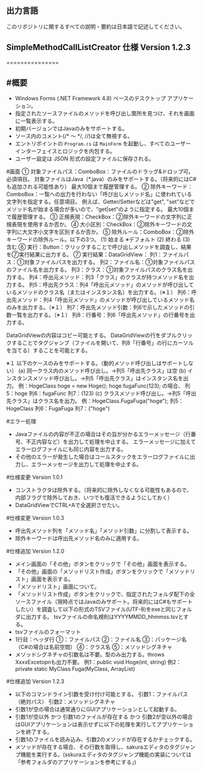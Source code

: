 ## 出力言語
このリポジトリに関するすべての説明・要約は日本語で記述してください。

## SimpleMethodCallListCreator 仕様  Version 1.2.3
===============

#概要
----
- Windows Forms (.NET Framework 4.8) ベースのデスクトップ アプリケーション。
- 指定されたソースファイルのメソッドを呼び出し箇所を見つけ、それを画面に一覧表示する。
- 初期バージョンではJavaのみをサポートする。
- ソース内のコメント(/* ～ */, //)は全て無視する。
- エントリポイントの `Program.cs` は `MainForm` を起動し、すべてのユーザー インターフェイスとロジックを内包する。
- ユーザー設定は JSON 形式の設定ファイルに保存される。


#画面
① 対象ファイルパス：ComboBox：ファイルのドラッグ&ドロップ可。必須項目。
   対象ファイルはJava（*.java）のみをサポートする。（将来的にはC#も追加される可能性あり）
   最大10個まで履歴管理する。
② 除外キーワード：ComboBox：一覧への出力を行わない「呼び出しメソッド名」に使われている文字列を指定する。任意項目。
   例えば、Getter/Setterなどは"get", "set"などでメソッド名が始まる場合が多いので、"get|set"のように指定する。
   最大10個まで履歴管理する。
③ 正規表現：CheckBox：②除外キーワードの文字列に正規表現を使用するか否か。
④ 大小区別：CheckBox：②除外キーワードの文字列に大文字小文字を区別するか否か。
⑤ 除外ルール：ComboBox：②除外キーワードの除外ルール。以下の3つ。
   (1) 始まる   ※デフォルト
   (2) 終わる
   (3) 含む
⑥ 実行：Button：クリックすることで呼び出しメソッドを調査し、結果を⑦実行結果に出力する。
⑦ 実行結果：DataGridView：
   列1：ファイルパス：①対象ファイルパスを出力する。
   列2：ファイル名：①対象ファイルパスのファイル名を出力する。
   列3：クラス：①対象ファイルパスのクラス名を出力する。
   列4：呼出元メソッド：列3「クラス」のクラスが持つメソッド名を出力する。
   列5：呼出先クラス：列4「呼出元メソッド」のメソッドが呼び出しているメソッドのクラス名（またはインスタンス名）を出力する。（※１）
   列6：呼出先メソッド：列4「呼出元メソッド」のメソッドが呼び出しているメソッド名のみを出力する。（※１）
   列7：呼出先メソッド引数：列6で示したメソッドの引数一覧を出力する。（※１）
   列8：行番号：列6「呼出先メソッド」の行番号を出力する。

   DataGridViewの内容はコピー可能とする。
   DataGridViewの行をダブルクリックすることでタグジャンプ（ファイルを開いて、列8「行番号」の行にカーソルを当てる）することを可能とする。

※１
以下のケースのみをサポートする。（動的メソッド呼び出しはサポートしない）
(a) 同一クラス内のメソッド呼び出し。→列5「呼出先クラス」は空
(b) インスタンスメソッド呼び出し。→列5「呼出先クラス」はインスタンス名を出力。
    例：HogeClass hoge = new Hoge();
        hoge.fugaFunc(123);
        の場合、
        列5：hoge
        列6：fugaFunc
        列7：(123)
(c) クラスメソッド呼び出し。→列5「呼出先クラス」はクラス名を出力。
    例：HogeClass.FugaFuga("hoge");
        列5：HogeClass
        列6：FugaFuga
        列7：("hoge")

#エラー処理
- Javaファイルの内容が不正の場合はその旨が分かるエラーメッセージ（行番号、不正内容など）を出力して処理を中止する。
  エラーメッセージに加えてエラーログファイルにも同じ内容を出力する。
- その他のエラーが発生した場合はコールスタックをエラーログファイルに出力し、エラーメッセージを出力して処理を中止する。



#仕様変更  Version 1.0.1
- コンストラクタは除外する。（将来的に除外しなくなる可能性もあるので、内部フラグで除外しておき、いつでも復活できるようにしておく）
- DataGridViewでCTRL+Aで全選択させたい。

#仕様変更  Version 1.0.3
- 呼出先メソッド列を「メソッド名」「メソッド引数」に分割して表示する。
- 除外キーワードは呼出先メソッド名のみに適用する。


#仕様追加  Version 1.2.0
- メイン画面の「その他」ボタンをクリックで「その他」画面を表示する。
- 「その他」画面の「メソッドリスト作成」ボタンをクリックで「メソッドリスト」画面を表示する。
- 「メソッドリスト」画面について。
 - 「メソッドリスト作成」ボタンをクリックで、指定されたフォルダ配下の全ソースファイル（現時点ではJavaのみサポート。将来的にはC#もサポートしたい）を調査して以下の形式のTSVファイル(UTF-8)をexeと同じフォルダに出力する。
   tsvファイルの命名規則はYYYYMMDD_hhmmss.tsvとする。
 - tsvファイルのフォーマット
  - 1行目：ヘッダ行
    ①：ファイルパス
    ②：ファイル名
    ③：パッケージ名（C#の場合は名前空間）
    ④：クラス名
    ⑤：メソッドシグネチャ
  - メソッドシグネチャの引数名は不要。型のみ出力する。throws XxxxExcetopnも出力不要。
    例1：public void Hoge(int, string)
    例2：private static MyClass Fuga(MyClass, ArrayList)

#仕様追加  Version 1.2.3
- 以下のコマンドライン引数を受け付け可能とする。
  引数1：ファイルパス（絶対パス）
  引数2：メソッドシグネチャ
- 引数1が空の場合は通常通りにGUIアプリケーションとして起動する。
- 引数1が空以外 かつ 引数1のファイルが存在する かつ 引数2が空以外の場合はGUIアプリケーションは表示せずに以下の処理を実行してアプリケーションを終了する。
 - 引数1のファイルを読み込み、引数2のメソッドが存在するかチェックする。
 - メソッドが存在する場合、その行数を取得し、sakuraエディタのタグジャンプ機能を実行する。(sskuraエディタのタグジャンプ機能の実装については「参考フォルダのアプリケーションを参考にする」)
